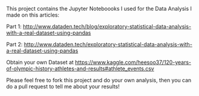 This project contains the Jupyter Noteboooks I used for the Data Analysis I made on this articles:

Part 1:
http://www.dataden.tech/blog/exploratory-statistical-data-analysis-with-a-real-dataset-using-pandas

Part 2:
http://www.dataden.tech/exploratory-statistical-data-analysis-with-a-real-dataset-using-pandas

Obtain your own Dataset at
https://www.kaggle.com/heesoo37/120-years-of-olympic-history-athletes-and-results#athlete_events.csv

Please feel free to fork this project and do your own analysis, then you can do a pull request to tell me about your results!
